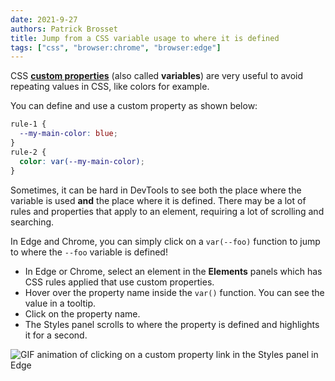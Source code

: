 ```yaml
---
date: 2021-9-27
authors: Patrick Brosset
title: Jump from a CSS variable usage to where it is defined
tags: ["css", "browser:chrome", "browser:edge"]
---
```

CSS **[custom properties](https://developer.mozilla.org/en-US/docs/Web/CSS/Using_CSS_custom_properties)** (also called **variables**) are very useful to avoid repeating values in CSS, like colors for example.

You can define and use a custom property as shown below:

```css
rule-1 {
  --my-main-color: blue;
}
rule-2 {
  color: var(--my-main-color);
}
```

Sometimes, it can be hard in DevTools to see both the place where the variable is used **and** the place where it is defined. There may be a lot of rules and properties that apply to an element, requiring a lot of scrolling and searching.

In Edge and Chrome, you can simply click on a `var(--foo)` function to jump to where the `--foo` variable is defined!

* In Edge or Chrome, select an element in the **Elements** panels which has CSS rules applied that use custom properties.
* Hover over the property name inside the `var()` function. You can see the value in a tooltip.
* Click on the property name.
* The Styles panel scrolls to where the property is defined and highlights it for a second.

![GIF animation of clicking on a custom property link in the Styles panel in Edge](/assets/img/jump-to-css-variable.gif)
